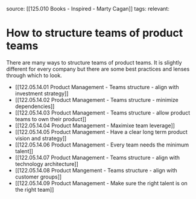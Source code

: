 source: [[125.010 Books - Inspired - Marty Cagan]]
tags:
relevant:

# How to structure teams of product teams

There are many ways to structure teams of product teams. It is slightly different for every company but there are some best practices and lenses through which to look.

- [[122.05.14.01 Product Management - Teams structure - align with investment strategy]]
- [[122.05.14.02 Product Management - Teams structure - minimize dependencies]]
- [[122.05.14.03 Product Management - Teams structure - allow product teams to own their product]]
- [[122.05.14.04 Product Management - Maximixe team leverage]]
- [[122.05.14.05 Product Management - Have a clear long term product vision and strategy]]
- [[122.05.14.06 Product Management - Every team needs the minimum talent]]
- [[122.05.14.07 Product Management - Teams structure - align with technology architecture]]
- [[122.05.14.08 Product Mangement - Teams structure - align with customer groups]]
- [[122.05.14.09 Product Management - Make sure the right talent is on the right team]]